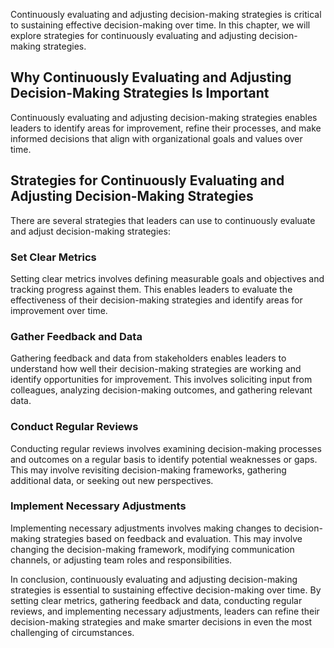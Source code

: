 
Continuously evaluating and adjusting decision-making strategies is critical to sustaining effective decision-making over time. In this chapter, we will explore strategies for continuously evaluating and adjusting decision-making strategies.

Why Continuously Evaluating and Adjusting Decision-Making Strategies Is Important
---------------------------------------------------------------------------------

Continuously evaluating and adjusting decision-making strategies enables leaders to identify areas for improvement, refine their processes, and make informed decisions that align with organizational goals and values over time.

Strategies for Continuously Evaluating and Adjusting Decision-Making Strategies
-------------------------------------------------------------------------------

There are several strategies that leaders can use to continuously evaluate and adjust decision-making strategies:

### Set Clear Metrics

Setting clear metrics involves defining measurable goals and objectives and tracking progress against them. This enables leaders to evaluate the effectiveness of their decision-making strategies and identify areas for improvement over time.

### Gather Feedback and Data

Gathering feedback and data from stakeholders enables leaders to understand how well their decision-making strategies are working and identify opportunities for improvement. This involves soliciting input from colleagues, analyzing decision-making outcomes, and gathering relevant data.

### Conduct Regular Reviews

Conducting regular reviews involves examining decision-making processes and outcomes on a regular basis to identify potential weaknesses or gaps. This may involve revisiting decision-making frameworks, gathering additional data, or seeking out new perspectives.

### Implement Necessary Adjustments

Implementing necessary adjustments involves making changes to decision-making strategies based on feedback and evaluation. This may involve changing the decision-making framework, modifying communication channels, or adjusting team roles and responsibilities.

In conclusion, continuously evaluating and adjusting decision-making strategies is essential to sustaining effective decision-making over time. By setting clear metrics, gathering feedback and data, conducting regular reviews, and implementing necessary adjustments, leaders can refine their decision-making strategies and make smarter decisions in even the most challenging of circumstances.
